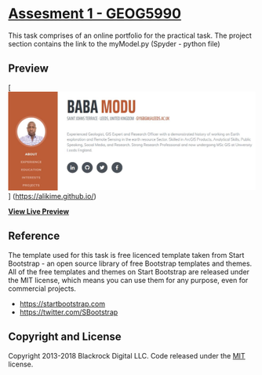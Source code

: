 # [Assesment 1 - GEOG5990](https://alikime.github.io/)

This task comprises of an online portfolio for the practical task. The project section contains the link to the myModel.py (Spyder - python file)

## Preview
[![Resume Preview](https://github.com/Alikime/alikime.github.io/blob/master/img/PreviewImage.JPG)]
(https://alikime.github.io/)

**[View Live Preview](https://alikime.github.io/)**

## Reference

The template used for this task is free licenced template taken from Start Bootstrap - an open source library of free Bootstrap templates and themes. All of the free templates and themes on Start Bootstrap are released under the MIT license, which means you can use them for any purpose, even for commercial projects.

* https://startbootstrap.com
* https://twitter.com/SBootstrap

## Copyright and License

Copyright 2013-2018 Blackrock Digital LLC. Code released under the [MIT](https://github.com/BlackrockDigital/startbootstrap-resume/blob/gh-pages/LICENSE) license.

